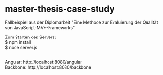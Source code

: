 # master-thesis-case-study
Fallbeispiel aus der Diplomarbeit "Eine Methode zur Evaluierung der Qualität von JavaScript-MV*-Frameworks"

Zum Starten des Servers:
<br />$ npm install
<br />$ node server.js

<br />Angular: http://localhost:8080/angular
<br />Backbone: http://localhost:8080/backbone
